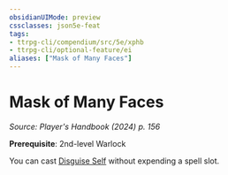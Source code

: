 ```yaml
---
obsidianUIMode: preview
cssclasses: json5e-feat
tags:
- ttrpg-cli/compendium/src/5e/xphb
- ttrpg-cli/optional-feature/ei
aliases: ["Mask of Many Faces"]
---
```

# Mask of Many Faces
*Source: Player's Handbook (2024) p. 156*  

**Prerequisite**: 2nd-level Warlock

You can cast [Disguise Self](/3-Compendium/CLI/spells/disguise-self-xphb.md) without expending a spell slot.